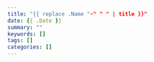 ```yaml
---
title: "{{ replace .Name "-" " " | title }}"
date: {{ .Date }}
summary: ""
keywords: []
tags: []
categories: []
---
```

<!--more-->
